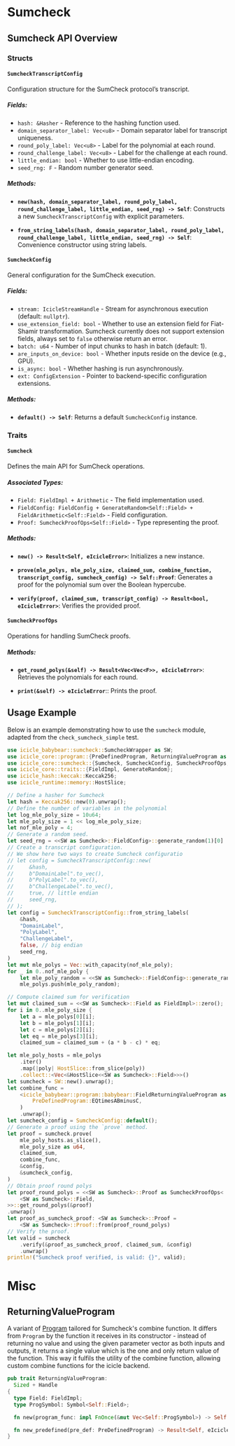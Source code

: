 # Sumcheck

## Sumcheck API Overview

### **Structs**

#### `SumcheckTranscriptConfig`
Configuration structure for the SumCheck protocol’s transcript.

##### **Fields:**
- `hash: &Hasher` - Reference to the hashing function used.
- `domain_separator_label: Vec<u8>` - Domain separator label for transcript uniqueness.
- `round_poly_label: Vec<u8>` - Label for the polynomial at each round.
- `round_challenge_label: Vec<u8>` - Label for the challenge at each round.
- `little_endian: bool` - Whether to use little-endian encoding.
- `seed_rng: F` - Random number generator seed.

##### **Methods:**
- **`new(hash, domain_separator_label, round_poly_label, round_challenge_label, little_endian, seed_rng) -> Self`**:
  Constructs a new `SumcheckTranscriptConfig` with explicit parameters.

- **`from_string_labels(hash, domain_separator_label, round_poly_label, round_challenge_label, little_endian, seed_rng) -> Self`**:
  Convenience constructor using string labels.

#### `SumcheckConfig`
General configuration for the SumCheck execution.

##### **Fields:**
- `stream: IcicleStreamHandle` - Stream for asynchronous execution (default: `nullptr`).
- `use_extension_field: bool` - Whether to use an extension field for Fiat-Shamir transformation. Sumcheck currently does not support extension fields, always set to `false` otherwise return an error.
- `batch: u64` - Number of input chunks to hash in batch (default: 1).
- `are_inputs_on_device: bool` - Whether inputs reside on the device (e.g., GPU).
- `is_async: bool` - Whether hashing is run asynchronously.
- `ext: ConfigExtension` - Pointer to backend-specific configuration extensions.

##### **Methods:**
- **`default() -> Self`**: 
  Returns a default `SumcheckConfig` instance.

### **Traits**

#### `Sumcheck`
Defines the main API for SumCheck operations.

##### **Associated Types:**
- `Field: FieldImpl + Arithmetic` - The field implementation used.
- `FieldConfig: FieldConfig + GenerateRandom<Self::Field> + FieldArithmetic<Self::Field>` - Field configuration.
- `Proof: SumcheckProofOps<Self::Field>` - Type representing the proof.

##### **Methods:**
- **`new() -> Result<Self, eIcicleError>`**:
  Initializes a new instance.

- **`prove(mle_polys, mle_poly_size, claimed_sum, combine_function, transcript_config, sumcheck_config) -> Self::Proof`**:
  Generates a proof for the polynomial sum over the Boolean hypercube.

- **`verify(proof, claimed_sum, transcript_config) -> Result<bool, eIcicleError>`**:
  Verifies the provided proof.


#### `SumcheckProofOps`
Operations for handling SumCheck proofs.

##### **Methods:**
- **`get_round_polys(&self) -> Result<Vec<Vec<F>>, eIcicleError>`**:
  Retrieves the polynomials for each round.

- **`print(&self) -> eIcicleError`**::
  Prints the proof.


## **Usage Example**

Below is an example demonstrating how to use the `sumcheck` module, adapted from the `check_sumcheck_simple` test.

```rust
use icicle_babybear::sumcheck::SumcheckWrapper as SW;
use icicle_core::program::{PreDefinedProgram, ReturningValueProgram as P};
use icicle_core::sumcheck::{Sumcheck, SumcheckConfig, SumcheckProofOps, SumcheckTranscriptConfig};
use icicle_core::traits::{FieldImpl, GenerateRandom};
use icicle_hash::keccak::Keccak256;
use icicle_runtime::memory::HostSlice;

// Define a hasher for Sumcheck
let hash = Keccak256::new(0).unwrap();
// Define the number of variables in the polynomial
let log_mle_poly_size = 10u64;
let mle_poly_size = 1 << log_mle_poly_size;
let nof_mle_poly = 4;
// Generate a random seed.
let seed_rng = <<SW as Sumcheck>::FieldConfig>::generate_random(1)[0]
// Create a transcript configuration.
// We show here two ways to create Sumcheck configuratio
// let config = SumcheckTranscriptConfig::new(
//     &hash,
//     b"DomainLabel".to_vec(),
//     b"PolyLabel".to_vec(),
//     b"ChallengeLabel".to_vec(),
//     true, // little endian
//     seed_rng,
// );
let config = SumcheckTranscriptConfig::from_string_labels(
    &hash,
    "DomainLabel",
    "PolyLabel",
    "ChallengeLabel",
    false, // big endian
    seed_rng,
)
let mut mle_polys = Vec::with_capacity(nof_mle_poly);
for _ in 0..nof_mle_poly {
    let mle_poly_random = <<SW as Sumcheck>::FieldConfig>::generate_random(mle_poly_size);
    mle_polys.push(mle_poly_random);

// Compute claimed sum for verification
let mut claimed_sum = <<SW as Sumcheck>::Field as FieldImpl>::zero();
for i in 0..mle_poly_size {
    let a = mle_polys[0][i];
    let b = mle_polys[1][i];
    let c = mle_polys[2][i];
    let eq = mle_polys[3][i];
    claimed_sum = claimed_sum + (a * b - c) * eq;

let mle_poly_hosts = mle_polys
    .iter()
    .map(|poly| HostSlice::from_slice(poly))
    .collect::<Vec<&HostSlice<<SW as Sumcheck>::Field>>>()
let sumcheck = SW::new().unwrap();
let combine_func =
    <icicle_babybear::program::babybear::FieldReturningValueProgram as P>::new_predefined(
        PreDefinedProgram::EQtimesABminusC,
    )
    .unwrap();
let sumcheck_config = SumcheckConfig::default();
// Generate a proof using the `prove` method.
let proof = sumcheck.prove(
    mle_poly_hosts.as_slice(),
    mle_poly_size as u64,
    claimed_sum,
    combine_func,
    &config,
    &sumcheck_config,
)
// Obtain proof round polys
let proof_round_polys = <<SW as Sumcheck>::Proof as SumcheckProofOps<
    <SW as Sumcheck>::Field,
>>::get_round_polys(&proof)
.unwrap()
let proof_as_sumcheck_proof: <SW as Sumcheck>::Proof =
    <SW as Sumcheck>::Proof::from(proof_round_polys)
// Verify the proof.
let valid = sumcheck
    .verify(&proof_as_sumcheck_proof, claimed_sum, &config)
    .unwrap()
println!("Sumcheck proof verified, is valid: {}", valid);

```
# Misc
## ReturningValueProgram
A variant of [Program](./program.md) tailored for Sumcheck's combine function. It differs from `Program` by the function it receives in its constructor - instead of returning no value and using the given parameter vector as both inputs and outputs, it returns a single value which is the one and only return value of the function. This way it fulfils the utility of the combine function, allowing custom combine functions for the icicle backend.
```rust
pub trait ReturningValueProgram:
  Sized + Handle
{
  type Field: FieldImpl;
  type ProgSymbol: Symbol<Self::Field>;

  fn new(program_func: impl FnOnce(&mut Vec<Self::ProgSymbol>) -> Self::ProgSymbol, nof_parameters: u32) -> Result<Self, eIcicleError>;

  fn new_predefined(pre_def: PreDefinedProgram) -> Result<Self, eIcicleError>;
}
```
